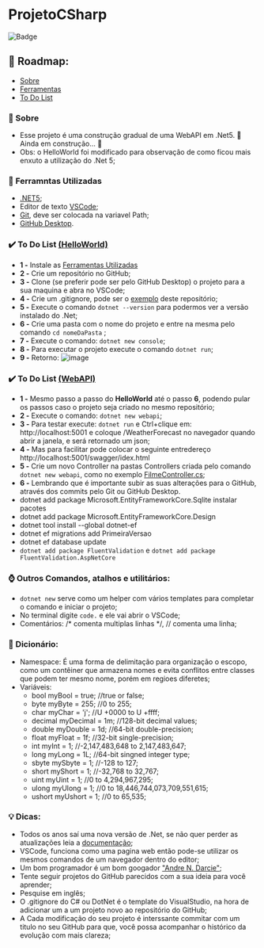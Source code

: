 # ProjetoCSharp 
![Badge](https://img.shields.io/badge/.NET5-WebApi-%237159c1?style=for-the-badge&logo=c-sharp&logoColor=green)

## :scroll: Roadmap:
 * [Sobre](#sobre)
 *  [Ferramentas](#ferramntas-utilizadas)   
 *  [To Do List](#to-do-list) 


### :notebook: Sobre
- Esse projeto é uma construção gradual de uma WebAPI em .Net5. 🚧  Ainda em construção... :construction_worker:
- Obs: o HelloWorld foi modificado para observação de como ficou mais enxuto a utilização do .Net 5;

### :wrench: Ferramntas Utilizadas 
* [.NET5](https://dotnet.microsoft.com/download/dotnet/5.0); 
* Editor de texto [VSCode](https://code.visualstudio.com/Download);
* [Git](https://code.visualstudio.com/Download), deve ser colocada na variavel Path;
* [GitHub Desktop](https://desktop.github.com/).

### :heavy_check_mark: To Do List [(HelloWorld)](https://github.com/TheJessicaBohn/ProjetoCSharp/tree/main/HelloWorld)
- **1 -** Instale as [Ferramentas Utilizadas](#ferramntas-utilizadas) 
- **2 -** Crie um repositório no GitHub;
- **3 -** Clone (se preferir pode ser pelo GitHub Desktop) o projeto para a sua maquina e abra no VSCode;
- **4 -** Crie um .gitignore, pode ser o [exemplo](https://github.com/TheJessicaBohn/ProjetoCSharp/blob/main/.gitignore) deste repositório; 
- **5 -** Execute o comando ```dotnet --version``` para podermos ver a versão instalado do .Net;
- **6 -** Crie uma pasta com o nome do projeto e entre na mesma pelo comando ```cd nomeDaPasta``` ;
- **7 -** Execute o comando: ```dotnet new console```;
- **8 -** Para executar o projeto execute o comando ```dotnet run```;
- **9 -** Retorno:
![image](https://user-images.githubusercontent.com/47541659/161384203-93de2c7b-c940-4e7e-9fa3-a2656a5d4acd.png)


### :heavy_check_mark: To Do List [(WebAPI)](https://github.com/TheJessicaBohn/ProjetoCSharp/tree/main/Projeto)

- **1 -** Mesmo passo a passo do **HelloWorld** até o passo **6**, podendo pular os passos caso o projeto seja criado no mesmo repositório;
- **2 -** Execute o comando: ```dotnet new webapi```;
- **3 -** Para testar execute: ```dotnet run``` e Ctrl+clique em: http://localhost:5001 e coloque /WeatherForecast no navegador quando abrir a janela, e será retornado um json;
- **4 -** Mas para facilitar pode colocar o seguinte entredereço http://localhost:5001/swagger/idex.html
- **5 -**  Crie um novo Controller na pastas Controllers criada pelo comando ```dotnet new webapi```, como no exemplo [FilmeController.cs](https://github.com/TheJessicaBohn/ProjetoCSharp/blob/main/Projeto/Controllers/FilmeController.cs);
- **6 -** Lembrando que é importante subir as suas alterações para o GitHub, através dos commits pelo Git ou GitHub Desktop.
- dotnet add package Microsoft.EntityFrameworkCore.Sqlite instalar pacotes
- dotnet add package Microsoft.EntityFrameworkCore.Design
- dotnet tool install --global dotnet-ef
- dotnet ef migrations add PrimeiraVersao
- dotnet ef database update
- `dotnet add package FluentValidation` e `dotnet add package FluentValidation.AspNetCore`

### :watch: Outros Comandos, atalhos e utilitários:
- ```dotnet new``` serve como um helper com vários templates para completar o comando e iniciar o projeto;
- No terminal digite ```code.``` e ele vai abrir o VSCode;
- Comentários: /* comenta multiplas linhas */, // comenta uma linha;

### :book: Dicionário:
- Namespace: É uma forma de delimitação para organização o escopo, como um contêiner que armazena nomes e evita conflitos entre classes que podem ter mesmo nome, porém em regioes diferetes;
- Variáveis:
  - bool myBool = true; //true or false; 
  - byte myByte = 255; //0 to 255;
  - char myChar = 'j'; //U +0000 to U +ffff;
  - decimal myDecimal = 1m; //128-bit decimal values;
  - double myDouble = 1d; //64-bit double-precision;
  - float myFloat = 1f; //32-bit single-precision;
  - int myInt = 1; //-2,147,483,648 to 2,147,483,647;
  - long myLong = 1L; //64-bit singned integer type;
  - sbyte mySbyte = 1; //-128 to 127;
  - short myShort = 1; //-32,768 to 32,767;
  - uint myUint = 1; //0 to 4,294,967,295;
  - ulong myUlong = 1; //0 to 18,446,744,073,709,551,615;
  - ushort myUshort = 1; //0 to 65,535;

### :bulb: Dicas:
- Todos os anos saí uma nova versão de .Net, se não quer perder as atualizações leia a [documentação](https://docs.microsoft.com/pt-br/dotnet/); 
- VSCode, funciona como uma pagina web então pode-se utilizar os mesmos comandos de um navegador dentro do editor;
- Um bom programador é um bom googador ["Andre N. Darcie"](https://github.com/andredarcie);
- Tente seguir projetos do GitHub parecidos com a sua ideia para você aprender;
- Pesquise em inglês;
- O .gitignore do C# ou DotNet é o template do VisualStudio, na hora de adicionar um a um projeto novo ao repositório do GitHub; 
- A Cada modificação do seu projeto é interssante commitar com um titulo no seu GitHub para que, você possa acompanhar o histórico da evolução com mais clareza; 
